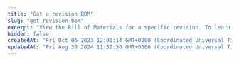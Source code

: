 ```yaml
---
title: "Get a revision BOM"
slug: "get-revision-bom"
excerpt: "View the Bill of Materials for a specific revision. To learn more about Flexible Composition, refer to the [EdgeWorkers guide](flexible-composition.md)."
hidden: false
createdAt: "Fri Oct 06 2023 12:01:14 GMT+0000 (Coordinated Universal Time)"
updatedAt: "Fri Aug 30 2024 11:52:50 GMT+0000 (Coordinated Universal Time)"
---
```

